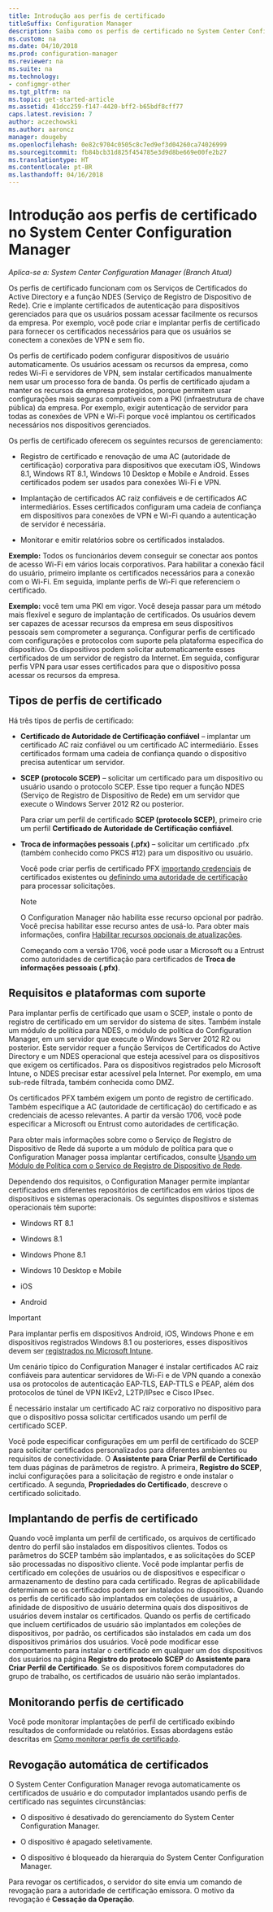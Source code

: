 ```yaml
---
title: Introdução aos perfis de certificado
titleSuffix: Configuration Manager
description: Saiba como os perfis de certificado no System Center Configuration Manager funcionam com Serviços de Certificados do Active Directory.
ms.custom: na
ms.date: 04/10/2018
ms.prod: configuration-manager
ms.reviewer: na
ms.suite: na
ms.technology:
- configmgr-other
ms.tgt_pltfrm: na
ms.topic: get-started-article
ms.assetid: 41dcc259-f147-4420-bff2-b65bdf8cff77
caps.latest.revision: 7
author: aczechowski
ms.author: aaroncz
manager: dougeby
ms.openlocfilehash: 0e82c9704c0505c8c7ed9ef3d04260ca74026999
ms.sourcegitcommit: fb84bcb31d825f454785e3d9d8be669e00fe2b27
ms.translationtype: HT
ms.contentlocale: pt-BR
ms.lasthandoff: 04/16/2018
---
```

# <a name="introduction-to-certificate-profiles-in-system-center-configuration-manager"></a>Introdução aos perfis de certificado no System Center Configuration Manager

*Aplica-se a: System Center Configuration Manager (Branch Atual)*


Os perfis de certificado funcionam com os Serviços de Certificados do Active Directory e a função NDES (Serviço de Registro de Dispositivo de Rede). Crie e implante certificados de autenticação para dispositivos gerenciados para que os usuários possam acessar facilmente os recursos da empresa. Por exemplo, você pode criar e implantar perfis de certificado para fornecer os certificados necessários para que os usuários se conectem a conexões de VPN e sem fio.

Os perfis de certificado podem configurar dispositivos de usuário automaticamente. Os usuários acessam os recursos da empresa, como redes Wi-Fi e servidores de VPN, sem instalar certificados manualmente nem usar um processo fora de banda. Os perfis de certificado ajudam a manter os recursos da empresa protegidos, porque permitem usar configurações mais seguras compatíveis com a PKI (infraestrutura de chave pública) da empresa. Por exemplo, exigir autenticação de servidor para todas as conexões de VPN e Wi-Fi porque você implantou os certificados necessários nos dispositivos gerenciados.   

Os perfis de certificado oferecem os seguintes recursos de gerenciamento:  

-   Registro de certificado e renovação de uma AC (autoridade de certificação) corporativa para dispositivos que executam iOS, Windows 8.1, Windows RT 8.1, Windows 10 Desktop e Mobile e Android. Esses certificados podem ser usados para conexões Wi-Fi e VPN.  

-   Implantação de certificados AC raiz confiáveis e de certificados AC intermediários. Esses certificados configuram uma cadeia de confiança em dispositivos para conexões de VPN e Wi-Fi quando a autenticação de servidor é necessária.  

-   Monitorar e emitir relatórios sobre os certificados instalados.  

**Exemplo:** Todos os funcionários devem conseguir se conectar aos pontos de acesso Wi-Fi em vários locais corporativos. Para habilitar a conexão fácil do usuário, primeiro implante os certificados necessários para a conexão com o Wi-Fi. Em seguida, implante perfis de Wi-Fi que referenciem o certificado.  

**Exemplo:** você tem uma PKI em vigor. Você deseja passar para um método mais flexível e seguro de implantação de certificados. Os usuários devem ser capazes de acessar recursos da empresa em seus dispositivos pessoais sem comprometer a segurança. Configurar perfis de certificado com configurações e protocolos com suporte pela plataforma específica do dispositivo. Os dispositivos podem solicitar automaticamente esses certificados de um servidor de registro da Internet. Em seguida, configurar perfis VPN para usar esses certificados para que o dispositivo possa acessar os recursos da empresa.  



## <a name="types-of-certificate-profiles"></a>Tipos de perfis de certificado  
 Há três tipos de perfis de certificado:  

-   **Certificado de Autoridade de Certificação confiável** – implantar um certificado AC raiz confiável ou um certificado AC intermediário. Esses certificados formam uma cadeia de confiança quando o dispositivo precisa autenticar um servidor.  

-   **SCEP (protocolo SCEP)** – solicitar um certificado para um dispositivo ou usuário usando o protocolo SCEP. Esse tipo requer a função NDES (Serviço de Registro de Dispositivo de Rede) em um servidor que execute o Windows Server 2012 R2 ou posterior.

    Para criar um perfil de certificado **SCEP (protocolo SCEP)**, primeiro crie um perfil **Certificado de Autoridade de Certificação confiável**.

-   **Troca de informações pessoais (.pfx)** – solicitar um certificado .pfx (também conhecido como PKCS #12) para um dispositivo ou usuário.<!--1321368-->  

    Você pode criar perfis de certificado PFX [importando credenciais](/sccm/mdm/deploy-use/import-pfx-certificate-profiles) de certificados existentes ou [definindo uma autoridade de certificação](/sccm/mdm/deploy-use/create-pfx-certificate-profiles) para processar solicitações.

    > [!Note]  
    > O Configuration Manager não habilita esse recurso opcional por padrão. Você precisa habilitar esse recurso antes de usá-lo. Para obter mais informações, confira [Habilitar recursos opcionais de atualizações](/sccm/core/servers/manage/install-in-console-updates#bkmk_options).<!--505213-->  

    Começando com a versão 1706, você pode usar a Microsoft ou a Entrust como autoridades de certificação para certificados de **Troca de informações pessoais (.pfx)**.


## <a name="requirements-and-supported-platforms"></a>Requisitos e plataformas com suporte  
Para implantar perfis de certificado que usam o SCEP, instale o ponto de registro de certificado em um servidor do sistema de sites. Também instale um módulo de política para NDES, o módulo de política do Configuration Manager, em um servidor que execute o Windows Server 2012 R2 ou posterior. Este servidor requer a função Serviços de Certificados do Active Directory e um NDES operacional que esteja acessível para os dispositivos que exigem os certificados. Para os dispositivos registrados pelo Microsoft Intune, o NDES precisar estar acessível pela Internet. Por exemplo, em uma sub-rede filtrada, também conhecida como DMZ.  

Os certificados PFX também exigem um ponto de registro de certificado. Também especifique a AC (autoridade de certificação) do certificado e as credenciais de acesso relevantes. A partir da versão 1706, você pode especificar a Microsoft ou Entrust como autoridades de certificação.  

Para obter mais informações sobre como o Serviço de Registro de Dispositivo de Rede dá suporte a um módulo de política para que o Configuration Manager possa implantar certificados, consulte [Usando um Módulo de Política com o Serviço de Registro de Dispositivo de Rede](http://go.microsoft.com/fwlink/p/?LinkId=328657).  

Dependendo dos requisitos, o Configuration Manager permite implantar certificados em diferentes repositórios de certificados em vários tipos de dispositivos e sistemas operacionais. Os seguintes dispositivos e sistemas operacionais têm suporte:  

-   Windows RT 8.1  

-   Windows 8.1  

-   Windows Phone 8.1  

-   Windows 10 Desktop e Mobile  

-   iOS  

-   Android  

> [!IMPORTANT]  
>  Para implantar perfis em dispositivos Android, iOS, Windows Phone e em dispositivos registrados Windows 8.1 ou posteriores, esses dispositivos devem ser [registrados no Microsoft Intune](/intune/device-enrollment).   

Um cenário típico do Configuration Manager é instalar certificados AC raiz confiáveis para autenticar servidores de Wi-Fi e de VPN quando a conexão usa os protocolos de autenticação EAP-TLS, EAP-TTLS e PEAP, além dos protocolos de túnel de VPN IKEv2, L2TP/IPsec e Cisco IPsec.  

É necessário instalar um certificado AC raiz corporativo no dispositivo para que o dispositivo possa solicitar certificados usando um perfil de certificado SCEP.  

Você pode especificar configurações em um perfil de certificado do SCEP para solicitar certificados personalizados para diferentes ambientes ou requisitos de conectividade. O **Assistente para Criar Perfil de Certificado** tem duas páginas de parâmetros de registro. A primeira, **Registro do SCEP**, inclui configurações para a solicitação de registro e onde instalar o certificado. A segunda, **Propriedades do Certificado**, descreve o certificado solicitado.  

## <a name="deploying-certificate-profiles"></a>Implantando de perfis de certificado  
 Quando você implanta um perfil de certificado, os arquivos de certificado dentro do perfil são instalados em dispositivos clientes. Todos os parâmetros do SCEP também são implantados, e as solicitações do SCEP são processadas no dispositivo cliente. Você pode implantar perfis de certificado em coleções de usuários ou de dispositivos e especificar o armazenamento de destino para cada certificado. Regras de aplicabilidade determinam se os certificados podem ser instalados no dispositivo. Quando os perfis de certificado são implantados em coleções de usuários, a afinidade de dispositivo de usuário determina quais dos dispositivos de usuários devem instalar os certificados. Quando os perfis de certificado que incluem certificados de usuário são implantados em coleções de dispositivos, por padrão, os certificados são instalados em cada um dos dispositivos primários dos usuários. Você pode modificar esse comportamento para instalar o certificado em qualquer um dos dispositivos dos usuários na página **Registro do protocolo SCEP** do **Assistente para Criar Perfil de Certificado**. Se os dispositivos forem computadores do grupo de trabalho, os certificados de usuário não serão implantados.  

## <a name="monitoring-certificate-profiles"></a>Monitorando perfis de certificado  

Você pode monitorar implantações de perfil de certificado exibindo resultados de conformidade ou relatórios. Essas abordagens estão descritas em [Como monitorar perfis de certificado](/sccm/protect/deploy-use/monitor-certificate-profiles).


## <a name="automatic-revocation-of-certificates"></a>Revogação automática de certificados  
 O System Center Configuration Manager revoga automaticamente os certificados de usuário e do computador implantados usando perfis de certificado nas seguintes circunstâncias:  

-   O dispositivo é desativado do gerenciamento do System Center Configuration Manager.  

-   O dispositivo é apagado seletivamente.  

-   O dispositivo é bloqueado da hierarquia do System Center Configuration Manager.  

 Para revogar os certificados, o servidor do site envia um comando de revogação para a autoridade de certificação emissora. O motivo da revogação é **Cessação da Operação**.  
